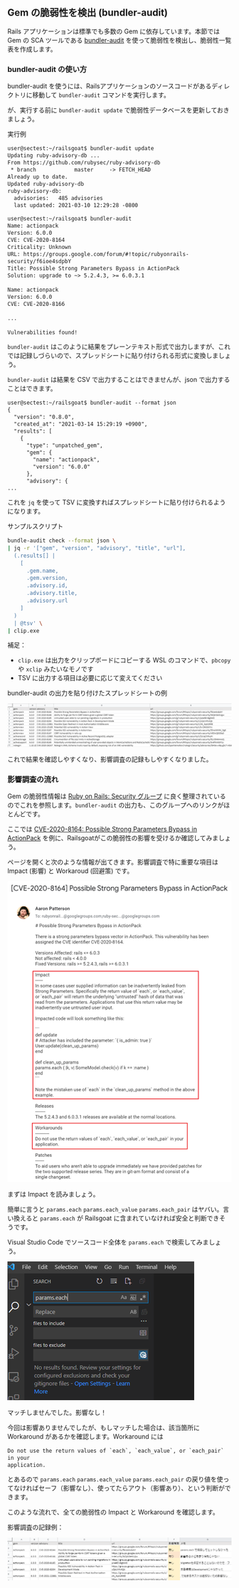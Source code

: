 ## Gem の脆弱性を検出 (bundler-audit)

Rails アプリケーションは標準でも多数の Gem に依存しています。本節では Gem の SCA ツールである [bundler-audit](https://github.com/rubysec/bundler-audit) を使って脆弱性を検出し、脆弱性一覧表を作成します。

### bundler-audit の使い方

bundler-audit を使うには、Railsアプリケーションのソースコードがあるディレクトリに移動して `bundler-audit` コマンドを実行します。

が、実行する前に `bundler-audit update` で脆弱性データベースを更新しておきましょう。

実行例

```shell
user@sectest:~/railsgoat$ bundler-audit update
Updating ruby-advisory-db ...
From https://github.com/rubysec/ruby-advisory-db
 * branch            master     -> FETCH_HEAD
Already up to date.
Updated ruby-advisory-db
ruby-advisory-db:
  advisories:   485 advisories
  last updated: 2021-03-10 12:29:28 -0800
```

```shell
user@sectest:~/railsgoat$ bundler-audit
Name: actionpack
Version: 6.0.0
CVE: CVE-2020-8164
Criticality: Unknown
URL: https://groups.google.com/forum/#!topic/rubyonrails-security/f6ioe4sdpbY
Title: Possible Strong Parameters Bypass in ActionPack
Solution: upgrade to ~> 5.2.4.3, >= 6.0.3.1

Name: actionpack
Version: 6.0.0
CVE: CVE-2020-8166

...

Vulnerabilities found!
```

`bundler-audit` はこのように結果をプレーンテキスト形式で出力しますが、これでは記録しづらいので、スプレッドシートに貼り付けられる形式に変換しましょう。

`bundler-audit` は結果を CSV で出力することはできませんが、json で出力することはできます。
```
user@sectest:~/railsgoat$ bundler-audit --format json
{
  "version": "0.8.0",
  "created_at": "2021-03-14 15:29:19 +0900",
  "results": [
    {
      "type": "unpatched_gem",
      "gem": {
        "name": "actionpack",
        "version": "6.0.0"
      },
      "advisory": {
...
```

これを `jq` を使って TSV に変換すればスプレッドシートに貼り付けられるようになります。

サンプルスクリプト

```bash
bundle-audit check --format json \
| jq -r '["gem", "version", "advisory", "title", "url"], 
  (.results[] | 
    [
      .gem.name,
      .gem.version,
      .advisory.id,
      .advisory.title,
      .advisory.url
    ] 
  ) 
  | @tsv' \
| clip.exe
```

補足：

* `clip.exe` は出力をクリップボードにコピーする WSL のコマンドで、`pbcopy` や `xclip` みたいなモノです
* TSV に出力する項目は必要に応じて変えてください

bundler-audit の出力を貼り付けたスプレッドシートの例

![](images/2021-03-26-20-08-44.png)

これで結果を確認しやすくなり、影響調査の記録もしやすくなりました。

### 影響調査の流れ

Gem の脆弱性情報は [Ruby on Rails: Security グループ](https://groups.google.com/g/rubyonrails-security) に良く整理されているのでこれを参照します。`bundler-audit` の出力も、このグループへのリンクがほとんどです。

ここでは [CVE-2020-8164: Possible Strong Parameters Bypass in ActionPack](https://groups.google.com/g/rubyonrails-security/c/f6ioe4sdpbY) を例に、Railsgoatがこの脆弱性の影響を受けるか確認してみましょう。

ページを開くと次のような情報が出てきます。影響調査で特に重要な項目は Impact (影響) と Workaroud (回避策) です。

![](images/2021-04-06-18-20-52.png)

まずは Impact を読みましょう。

簡単に言うと `params.each` `params.each_value` `params.each_pair` はヤバい。言い換えると `params.each` が Railsgoat に含まれていなければ安全と判断できそうです。

Visual Studio Code でソースコード全体を `params.each` で検索してみましょう。

![](images/2021-04-06-18-20-15.png)

マッチしませんでした。影響なし！

今回は影響ありませんでしたが、もしマッチした場合は、該当箇所に Workaround があるかを確認します。Workaround には

```
Do not use the return values of `each`, `each_value`, or `each_pair` in your
application.
```

とあるので `params.each` `params.each_value` `params.each_pair` の戻り値を使ってなければセーフ（影響なし）、使ってたらアウト（影響あり）、という判断ができます。

このような流れで、全ての脆弱性の Impact と Workaround を確認します。

影響調査の記録例：

![](images/2021-04-06-18-19-40.png)
